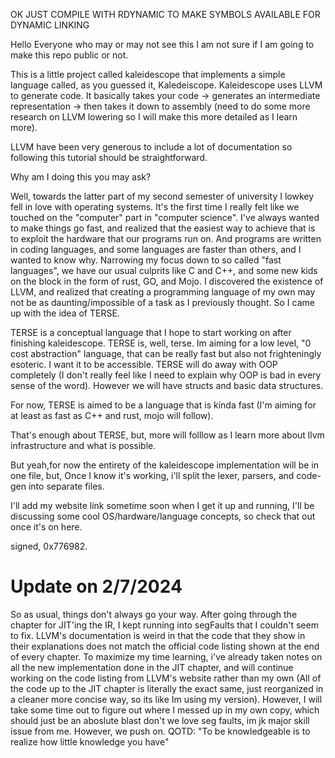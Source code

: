 OK JUST COMPILE WITH RDYNAMIC TO MAKE SYMBOLS AVAILABLE FOR DYNAMIC LINKING 


Hello Everyone who may or may not see this I am not sure if I am going to make this repo public or not.

This is a little project called kaleidescope that implements a simple language called, as you guessed it, Kaledeiscope.
Kaleidescope uses LLVM to generate code. It basically takes your code -> generates an intermediate representation -> then takes it down to assembly (need to do some more research on LLVM lowering so I will make this more detailed as I learn more).

LLVM have been very generous to include a lot of documentation so following this tutorial should be straightforward.

Why am I doing this you may ask?

Well, towards the latter part of my second semester of university I lowkey fell in love with operating systems. It's the first time I really felt like we touched on the "computer" 
part in "computer science".
I've always wanted to make things go fast, and realized that the easiest way to achieve that is to exploit the hardware that our programs run on.
And programs are written in coding languages, and some languages are faster than others, and I wanted to know why. 
Narrowing my focus down to so called "fast languages", we have our usual culprits like C and C++, and some new kids on the block in the form of rust, GO, and Mojo.
I discovered the existence of LLVM, and realized that creating a programming language of my own may not be as daunting/impossible of a task as I previously thought.
So I came up with the idea of TERSE. 

TERSE is a conceptual language that I hope to start working on after finishing kaleidescope.
TERSE is, well, terse. Im aiming for a low level, "0 cost abstraction" language, that can be really fast but also not frighteningly esoteric. I want it to be accessible. 
TERSE will do away with OOP completely (I don't really feel like I need to explain why OOP is bad in every sense of the word). However we will have structs and basic data structures.

For now, TERSE is aimed to be a language that is kinda fast (I'm aiming for at least as fast as C++ and rust, mojo will follow). 

That's enough about TERSE, but, more will folllow as I learn more about llvm infrastructure and what is possible. 

But yeah,for now the entirety of the kaleidescope implementation will be in one file, but, Once I know it's working, i'll split the lexer, parsers, and code-gen into separate files.

I'll add my website link sometime soon when I get it up and running, I'll be discussing some cool OS/hardware/language concepts, so check that out once it's on here.

signed, 0x776982.


# Update on 2/7/2024
So as usual, things don't always go your way. After going through the chapter for JIT'ing the IR, I kept running into segFaults that I couldn't seem to fix. LLVM's documentation is weird in that the code that they show in their explanations does not match the official code listing shown at the end of every chapter. To maximize my time learning, i've already taken notes on all the new implementation done in the JIT chapter, and will continue working on the code listing from LLVM's website rather than my own (All of the code up to the JIT chapter is literally the exact same, just reorganized in a cleaner more concise way, so its like Im using my version). However, I will take some time out to figure out where I messed up in my own copy, which should just be an aboslute blast don't we love seg faults, im jk major skill issue from me. However, we push on. QOTD: "To be knowledgeable is to realize how little knowledge you have"
